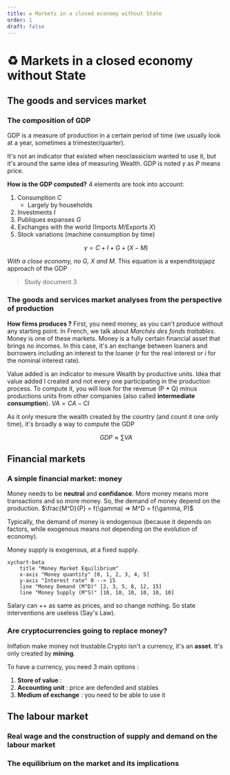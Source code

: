 ```yaml
---
title: ♻️ Markets in a closed economy without State
order: 1
draft: false
---
```


# ♻️ Markets in a closed economy without State

## The goods and services market

### The composition of GDP

GDP is a measure of production in a certain period of time (we usually look at a year, sometimes a trimester/quarter). 

It's not an indicator that existed when neoclassicism wanted to use it, but it's around the same idea of measuring Wealth. GDP is noted $\gamma$ as $P$ means price.

**How is the GDP computed?** 4 elements are took into account:
1. Consumption $C$
	- Largely by households 
2. Investments $I$ 
3. Publiques  expanses $G$
4. Exchanges with the world (Imports $M$/Exports $X$)
5. Stock variations (machine consumption by time)

$$\gamma = C + I + G + (X - M)$$

*With a close economy, no $G$, $X$ and $M$.* This equation is a expenditoipjapz approach of the GDP

> Study document 3

### The goods and services market analyses from the perspective of production

**How firms produces ?** First, you need money, as you can't produce without any starting point. In French, we talk about *Marchés des fonds traitables*. Money is one of these markets. Money is a fully certain financial asset that brings no incomes. In this case, it's an exchange between loaners and borrowers including an interest to the loaner ($r$ for the real interest or $i$ for the nominal interest rate). 

Value added is an indicator to mesure Wealth by productive units. Idea that value added I created and not every one participating in the production process. To compute it, you will look for the revenue (P * Q) minus productions units from other companies (also called **intermediate consumption**).  $VA = CA - CI$

As it only mesure the wealth created by the country (and count it one only time), it's broadly a way to compute the GDP

$$GDP ≈ \sum VA$$

## Financial markets

### A simple financial market: money

Money needs to be **neutral** and **confidance**. More money means more transactions and so more money. So, the demand of money depend on the production. $\frac{M^D}{P} = f(\gamma) => M^D = f(\gamma, P)$ 

Typically, the demand of money is endogenous (because it depends on factors, while exogenous means not depending on the evolution of economy).

Money supply is exogenous, at a fixed supply.

```mermaid
xychart-beta
    title "Money Market Equilibrium"
    x-axis "Money quantity" [0, 1, 2, 3, 4, 5]
    y-axis "Interest rate" 0 --> 15
    line "Money Demand (M^D)" [2, 3, 5, 8, 12, 15]
    line "Money Supply (M^S)" [10, 10, 10, 10, 10, 10]

```

Salary can ++ as same as prices, and so change nothing. So state interventions are useless (Say's Law).
### Are cryptocurrencies going to replace money?

Inlfation make money not trustable.Crypto isn't a currency, it's an **asset**. It's only created by **mining**. 

To have a currency, you need 3 main options :

1. **Store of value** : 
2. **Accounting unit** : price are defended and stables
3. **Medium of exchange** : you need to be able to use it
## The labour market

### Real wage and the construction of supply and demand on the labour market

### The equilibrium on the market and its implications
